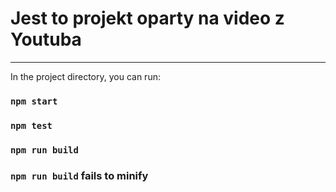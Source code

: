 # Jest to projekt oparty na video z Youtuba

----------------------------------------------------------------------------------------------
In the project directory, you can run:

### `npm start`
### `npm test`
### `npm run build`
### `npm run build` fails to minify


